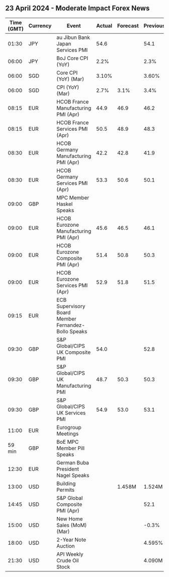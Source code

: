 ## 23 April 2024 - Moderate Impact Forex News

| Time (GMT) | Currency | Event | Actual | Forecast | Previous |
|------|----------|-------|--------|----------|----------|
| 01:30 | JPY | au Jibun Bank Japan Services PMI | 54.6 |  | 54.1 |
| 06:00 | JPY | BoJ Core CPI (YoY) | 2.2% |  | 2.3% |
| 06:00 | SGD | Core CPI (YoY) (Mar) | 3.10% |  | 3.60% |
| 06:00 | SGD | CPI (YoY) (Mar) | 2.7% | 3.1% | 3.4% |
| 08:15 | EUR | HCOB France Manufacturing PMI (Apr) | 44.9 | 46.9 | 46.2 |
| 08:15 | EUR | HCOB France Services PMI (Apr) | 50.5 | 48.9 | 48.3 |
| 08:30 | EUR | HCOB Germany Manufacturing PMI (Apr) | 42.2 | 42.8 | 41.9 |
| 08:30 | EUR | HCOB Germany Services PMI (Apr) | 53.3 | 50.6 | 50.1 |
| 09:00 | GBP | MPC Member Haskel Speaks |  |  |  |
| 09:00 | EUR | HCOB Eurozone Manufacturing PMI (Apr) | 45.6 | 46.5 | 46.1 |
| 09:00 | EUR | HCOB Eurozone Composite PMI (Apr) | 51.4 | 50.8 | 50.3 |
| 09:00 | EUR | HCOB Eurozone Services PMI (Apr) | 52.9 | 51.8 | 51.5 |
| 09:15 | EUR | ECB Supervisory Board Member Fernandez-Bollo Speaks |  |  |  |
| 09:30 | GBP | S&P Global/CIPS UK Composite PMI | 54.0 |  | 52.8 |
| 09:30 | GBP | S&P Global/CIPS UK Manufacturing PMI | 48.7 | 50.3 | 50.3 |
| 09:30 | GBP | S&P Global/CIPS UK Services PMI | 54.9 | 53.0 | 53.1 |
| 11:00 | EUR | Eurogroup Meetings |  |  |  |
| 59 min | GBP | BoE MPC Member Pill Speaks |  |  |  |
| 12:30 | EUR | German Buba President Nagel Speaks |  |  |  |
| 13:00 | USD | Building Permits |  | 1.458M | 1.524M |
| 14:45 | USD | S&P Global Composite PMI (Apr) |  |  | 52.1 |
| 15:00 | USD | New Home Sales (MoM) (Mar) |  |  | -0.3% |
| 18:00 | USD | 2-Year Note Auction |  |  | 4.595% |
| 21:30 | USD | API Weekly Crude Oil Stock |  |  | 4.090M |
